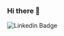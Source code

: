 ### Hi there 👋

![Linkedin Badge](https://img.shields.io/badge/-LinkedIn-blue?style=flat-square&logo=Linkedin&logoColor=white&link=https://www.linkedin.com/in/suzanemenon)


<!--
**suzanemenon/suzanemenon** is a ✨ _special_ ✨ repository because its `README.md` (this file) appears on your GitHub profile.

Here are some ideas to get you started:

- 🔭 I’m currently working on ...
- 🌱 I’m currently learning ...
- 👯 I’m looking to collaborate on ...
- 🤔 I’m looking for help with ...
- 💬 Ask me about ...
- 📫 How to reach me: ...
- 😄 Pronouns: ...
- ⚡ Fun fact: ...
-->
